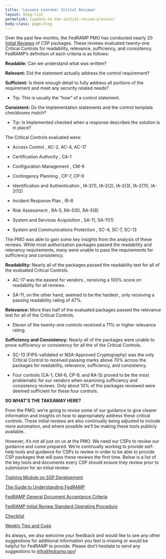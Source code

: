 ```yaml
---
title: 'Lessons Learned: Initial Reviews'
layout: blog-list
permalink: /update-to-the-initial-review-process/
body-class: page-blog
---
```

Over the past few months, the FedRAMP PMO has conducted nearly 20 [Initial Reviews](https://s3.amazonaws.com/sitesusa/wp-content/uploads/sites/482/2015/08/FedRAMP-Initial-Review-SOP-v1-3.pdf) of CSP packages. These reviews evaluated twenty-one Critical Controls for readability, relevance, sufficiency, and consistency. FedRAMP’s definition of each criteria is as follows:

**Readable:** Can we understand what was written?

**Relevant:** Did the statement actually address the control requirement?

**Sufficient:** Is there enough detail to fully address all portions of the requirement and meet any security related needs?

  * Tip: This is usually the “how” of a control statement.

**Consistent:** Do the implementation statements and the control template checkboxes match?

  * Tip: Is Implemented checked when a response describes the solution is in place?

The Critical Controls evaluated were:

* Access Control , AC-2, AC-4, AC-17

* Certification Authority , CA-1

* Configuration Management , CM-6

* Contingency Planning , CP-7, CP-9

* Identification and Authentication , IA-2(1), IA-2(2), IA-2(3), IA-2(11), IA-2(12)

* Incident Response Plan , IR-8

* Risk Assessment , RA-5, RA-5(5), RA-5(8)

* System and Services Acquisition , SA-11, SA-11(1)

* System and Communications Protection , SC-4, SC-7, SC-13

The PMO was able to gain some key insights from the analysis of these reviews. While most authorization packages passed the readability and relevancy requirements, many were unable to pass the requirements for sufficiency and consistency.

**Readability:** Nearly all of the packages passed the readability test for all of the evaluated Critical Controls.

* AC-17 was the easiest for vendors , receiving a 100% score on readability for all reviews.

* SA-11, on the other hand, seemed to be the hardest , only receiving a passing readability rating of 47%.

**Relevance:** More than half of the evaluated packages passed the relevance test for all of the Critical Controls.

* Eleven of the twenty-one controls received a 71% or higher relevance rating.

**Sufficiency and Consistency:** Nearly all of the packages were unable to prove sufficiency or consistency for all the of the Critical Controls.

* SC-13 (FIPS-validated or NSA-Approved Cryptography) was the only Critical Control to received passing marks above 70% across the packages for readability, relevance, sufficiency, and consistency.

* Four controls (CA-1, CM-6, CP-9, and RA-5) proved to be the most problematic for our vendors when examining sufficiency and consistency reviews. Only about 10% of the packages reviewed were deemed sufficient for these four controls.

**SO WHAT’S THE TAKEAWAY HERE?**

From the PMO, we’re going to revise some of our guidance to give clearer information and insights on how to appropriately address these critical controls. These initial reviews are also continually being adjusted to include more automation, and where possible we’ll be making these tools publicly available.

However, it’s not all just on us at the PMO. We need our CSPs to review our guidance and come prepared. We’re continually working to provide self-help tools and guidance for CSPs to review in order to be able to provide CSP packages that will pass these reviews the first time. Below is a list of the key tools and documents every CSP should ensure they review prior to submission for an initial review:

[Training Module on SSP Development](https://www.fedramp.gov/resources/training/)

[The Guide to Understanding FedRAMP](https://s3.amazonaws.com/sitesusa/wp-content/uploads/sites/482/2015/03/Guide-to-Understanding-FedRAMP-v2.0-4.docx)

[FedRAMP General Document Acceptance Criteria](https://s3.amazonaws.com/sitesusa/wp-content/uploads/sites/482/2015/07/FedRAMP-General-Document-Acceptance-Criteria.pdf)


[FedRAMP Initial Review Standard Operating Procedure](https://s3.amazonaws.com/sitesusa/wp-content/uploads/sites/482/2015/08/FedRAMP-Initial-Review-SOP-v1-3.pdf)

[Checklist](https://s3.amazonaws.com/sitesusa/wp-content/uploads/sites/482/2015/08/FedRAMP-SAR-Initial-Review-Checklist-Template-v1-0.xlsx)

[Weekly Tips and Cues](https://www.fedramp.gov/category/tips/)

As always, we also welcome your feedback and would like to see any other suggestions for additional information you feel is missing or would be helpful for FedRAMP to provide. Please don’t hesitate to send any suggestions to info@fedramp.gov!
